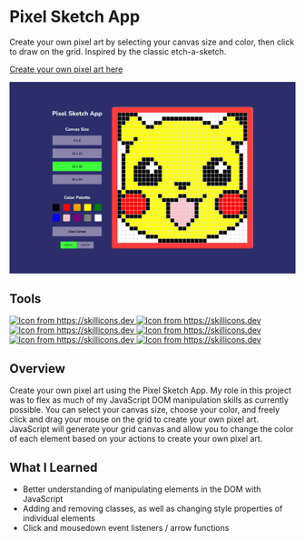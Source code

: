 # Pixel Sketch App

Create your own pixel art by selecting your canvas size and color, then click to draw on the grid. Inspired by the classic etch-a-sketch.

[Create your own pixel art here](https://johnlombardi389.github.io/pixel-sketch/)

![Screenshot](/images/pixel-sketch-img.png)

## Tools

<p>
  <a href="https://developer.mozilla.org/en-US/docs/Web/JavaScript">
    <img src="https://skillicons.dev/icons?i=js" alt="Icon from https://skillicons.dev" />
  </a>
  <a href="https://developer.mozilla.org/en-US/docs/Web/CSS">
    <img src="https://skillicons.dev/icons?i=css" alt="Icon from https://skillicons.dev" />
  </a>
  <a href="https://developer.mozilla.org/en-US/docs/Glossary/HTML">
    <img src="https://skillicons.dev/icons?i=html" alt="Icon from https://skillicons.dev" />
  </a>
  <a href="https://git-scm.com/">
    <img src="https://skillicons.dev/icons?i=git" alt="Icon from https://skillicons.dev" />
  </a>
  <a href="https://www.figma.com">
    <img src="https://skillicons.dev/icons?i=figma" alt="Icon from https://skillicons.dev" />
  </a>
  <a href="https://code.visualstudio.com/">
    <img src="https://skillicons.dev/icons?i=vscode" alt="Icon from https://skillicons.dev" />
  </a>
  </p>

## Overview

Create your own pixel art using the Pixel Sketch App. My role in this project was to flex as much of my JavaScript DOM manipulation skills as currently possible. You can select your canvas size, choose your color, and freely click and drag your mouse on the grid to create your own pixel art. JavaScript will generate your grid canvas and allow you to change the color of each element based on your actions to create your own pixel art.

## What I Learned

- Better understanding of manipulating elements in the DOM with JavaScript
- Adding and removing classes, as well as changing style properties of individual elements
- Click and mousedown event listeners / arrow functions
